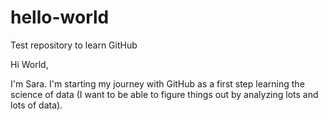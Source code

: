 # hello-world
Test repository to learn GitHub

Hi World,

I'm Sara. I'm starting my journey with GitHub as a first step learning the science of data (I want to be able to figure things out by analyzing lots and lots of data).
